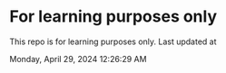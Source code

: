 # For learning purposes only
This repo is for learning purposes only.
Last updated at

Monday, April 29, 2024 12:26:29 AM

